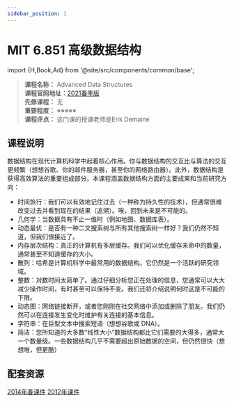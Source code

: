 ```yaml
---
sidebar_position: 1
---
```


# MIT 6.851 高级数据结构

import {H,Book,Ad} from '@site/src/components/common/base';

>**课程名称：** Advanced Data Structures   
**课程官网地址：**[2021春季版](http://courses.csail.mit.edu/6.851/spring21/)      
**先修课程：** 无  
**重要程度：** ※※※※※  
**课程评点：** 这门课的授课老师是Erik Demaine

## 课程说明
数据结构在现代计算机科学中起着核心作用。你与数据结构的交互比与算法的交互更频繁（想想谷歌、你的邮件服务器，甚至你的网络路由器）。此外，数据结构是获得高效算法的重要组成部分。本课程涵盖数据结构方面的主要成果和当前研究方向：

- 时间旅行：我们可以有效地记住过去（一种称为持久性的技术），但通常很难改变过去并看到现在的结果（追溯）。唉，回到未来是不可能的。
- 几何学：当数据具有不止一维时（例如地图、数据库表）。
- 动态最优：是否有一种二叉搜索树与所有其他搜索树一样好？我们仍然不知道，但我们很接近了。
- 内存层次结构：真正的计算机有多层缓存。我们可以优化缓存未命中的数量，通常甚至不知道缓存的大小。
- 散列：哈希是计算机科学中最常用的数据结构。它仍然是一个活跃的研究领域。
- 整数：对数时间太简单了。通过仔细分析您正在处理的信息，您通常可以大大减少操作时间，有时甚至可以保持不变。我们还将介绍说明何时这是不可能的下限。
- 动态图：网络链接断开，或者您刚刚在社交网络中添加或删除了朋友。我们仍然可以在连接发生变化时维护有关连接的基本信息。
- 字符串：在巨型文本中搜索短语（想想谷歌或 DNA）。
- 简洁：您所知道的大多数“线性大小”数据结构都比它们需要的大得多，通常大一个数量级。一些数据结构几乎不需要超出原始数据的空间，但仍然很快（想想堆，但更酷）

## 配套资源
[2014年春课件](http://courses.csail.mit.edu/6.851/spring14/lectures/)
[2012年课件](http://courses.csail.mit.edu/6.851/spring12/lectures/)

<Comment></Comment>
